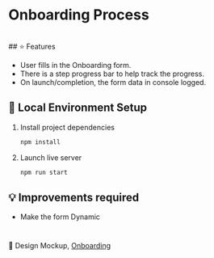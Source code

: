 #  Onboarding Process 

<br/>
## ⭐ Features

- User fills in the Onboarding form.
- There is a step progress bar to help track the progress.
- On launch/completion, the form data in console logged.

## 🔧 Local Environment Setup

1. Install project dependencies
   ```bash
   npm install
   ```
1. Launch live server
   ```bash
   npm run start
   ```
## :bulb: Improvements required
   - Make the form Dynamic
   #
 🎨 Design Mockup, [Onboarding](https://dribbble.com/shots/15669113-Onboarding-Exploration)
